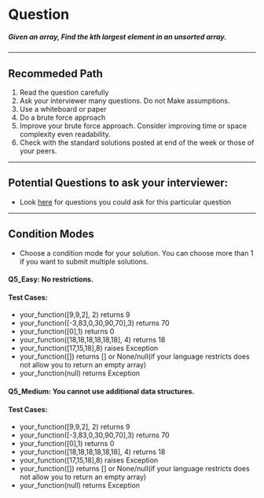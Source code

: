 # Question
##### Given an array, Find the kth largest element in an unsorted array.  
____
## Recommeded Path
1. Read the question carefully
2. Ask your interviewer many questions. Do not Make assumptions.
3. Use a whiteboard or paper
4. Do a brute force approach
5. Improve your brute force approach. Consider improving time or space complexity even readability.
6. Check with the standard solutions posted at end of the week or those of your peers.

____
## Potential Questions to ask your interviewer:
  * Look [here](https://github.com/algorithms-21-devs/Interview_problems/blob/master/weekly_interview_questions/IQ_6/Q6_Extracting_Information.md) for questions you could ask for this particular question

_____
## Condition Modes
* Choose a condition mode for your solution. You can choose more than 1 if you want to submit multiple solutions.

#### Q5_Easy: No restrictions.
#### Test Cases:

* your_function([9,9,2], 2) returns 9
* your_function([-3,83,0,30,90,70],3) returns 70
* your_function([0],1) returns 0
* your_function([18,18,18,18,18,18], 4) returns 18
* your_function([17,15,18],8) raises Exception
* your_function([]) returns [] or None/null(if your language restricts does not allow you to return an empty array)
* your_function(null) returns Exception



#### Q5_Medium: You cannot use additional data structures.
#### Test Cases:
* your_function([9,9,2], 2) returns 9
* your_function([-3,83,0,30,90,70],3) returns 70
* your_function([0],1) returns 0
* your_function([18,18,18,18,18,18], 4) returns 18
* your_function([17,15,18],8) raises Exception
* your_function([]) returns [] or None/null(if your language restricts does not allow you to return an empty array)
* your_function(null) returns Exception
